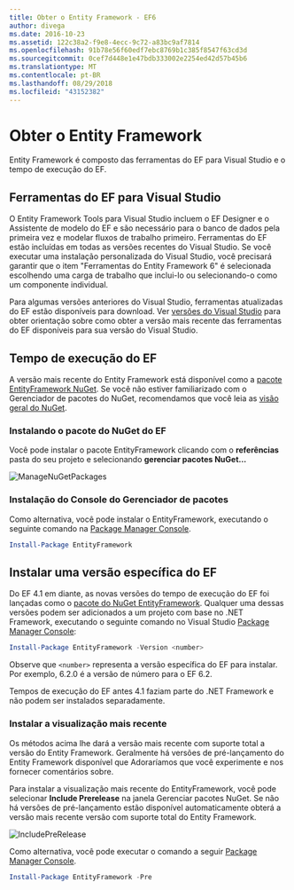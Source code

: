```yaml
---
title: Obter o Entity Framework - EF6
author: divega
ms.date: 2016-10-23
ms.assetid: 122c38a2-f9e8-4ecc-9c72-a83bc9af7814
ms.openlocfilehash: 91b78e56f60edf7ebc8769b1c385f8547f63cd3d
ms.sourcegitcommit: 0cef7d448e1e47bdb333002e2254ed42d57b45b6
ms.translationtype: MT
ms.contentlocale: pt-BR
ms.lasthandoff: 08/29/2018
ms.locfileid: "43152382"
---
```

# <a name="get-entity-framework"></a>Obter o Entity Framework
Entity Framework é composto das ferramentas do EF para Visual Studio e o tempo de execução do EF.

## <a name="ef-tools-for-visual-studio"></a>Ferramentas do EF para Visual Studio

O Entity Framework Tools para Visual Studio incluem o EF Designer e o Assistente de modelo do EF e são necessário para o banco de dados pela primeira vez e modelar fluxos de trabalho primeiro. Ferramentas do EF estão incluídas em todas as versões recentes do Visual Studio. Se você executar uma instalação personalizada do Visual Studio, você precisará garantir que o item "Ferramentas do Entity Framework 6" é selecionada escolhendo uma carga de trabalho que inclui-lo ou selecionando-o como um componente individual.

Para algumas versões anteriores do Visual Studio, ferramentas atualizadas do EF estão disponíveis para download. Ver [versões do Visual Studio](~/ef6/what-is-new/visual-studio.md) para obter orientação sobre como obter a versão mais recente das ferramentas do EF disponíveis para sua versão do Visual Studio.

## <a name="ef-runtime"></a>Tempo de execução do EF

A versão mais recente do Entity Framework está disponível como a [pacote EntityFramework NuGet](http://nuget.org/packages/EntityFramework/). Se você não estiver familiarizado com o Gerenciador de pacotes do NuGet, recomendamos que você leia as [visão geral do NuGet](https://docs.microsoft.com/nuget/consume-packages/overview-and-workflow).

### <a name="installing-the-ef-nuget-package"></a>Instalando o pacote do NuGet do EF

Você pode instalar o pacote EntityFramework clicando com o **referências** pasta do seu projeto e selecionando **gerenciar pacotes NuGet...**

![ManageNuGetPackages](~/ef6/media/managenugetpackages.png)

### <a name="installing-from-package-manager-console"></a>Instalação do Console do Gerenciador de pacotes

Como alternativa, você pode instalar o EntityFramework, executando o seguinte comando na [Package Manager Console](http://docs.nuget.org/docs/start-here/using-the-package-manager-console).

``` powershell
Install-Package EntityFramework
```

## <a name="installing-a-specific-version-of-ef"></a>Instalar uma versão específica do EF

Do EF 4.1 em diante, as novas versões do tempo de execução do EF foi lançadas como o [pacote do NuGet EntityFramework](https://www.nuget.org/packages/EntityFramework/). Qualquer uma dessas versões podem ser adicionados a um projeto com base no .NET Framework, executando o seguinte comando no Visual Studio [Package Manager Console](http://docs.nuget.org/docs/start-here/using-the-package-manager-console):

``` powershell
Install-Package EntityFramework -Version <number>
```

Observe que `<number>` representa a versão específica do EF para instalar. Por exemplo, 6.2.0 é a versão de número para o EF 6.2.   

Tempos de execução do EF antes 4.1 faziam parte do .NET Framework e não podem ser instalados separadamente.

### <a name="installing-the-latest-preview"></a>Instalar a visualização mais recente

Os métodos acima lhe dará a versão mais recente com suporte total a versão do Entity Framework. Geralmente há versões de pré-lançamento do Entity Framework disponível que Adoraríamos que você experimente e nos fornecer comentários sobre.

Para instalar a visualização mais recente do EntityFramework, você pode selecionar **Include Prerelease** na janela Gerenciar pacotes NuGet. Se não há versões de pré-lançamento estão disponível automaticamente obterá a versão mais recente versão com suporte total do Entity Framework.

![IncludePreRelease](~/ef6/media/includeprerelease.png)

Como alternativa, você pode executar o comando a seguir [Package Manager Console](http://docs.nuget.org/docs/start-here/using-the-package-manager-console).

``` powershell
Install-Package EntityFramework -Pre
```
